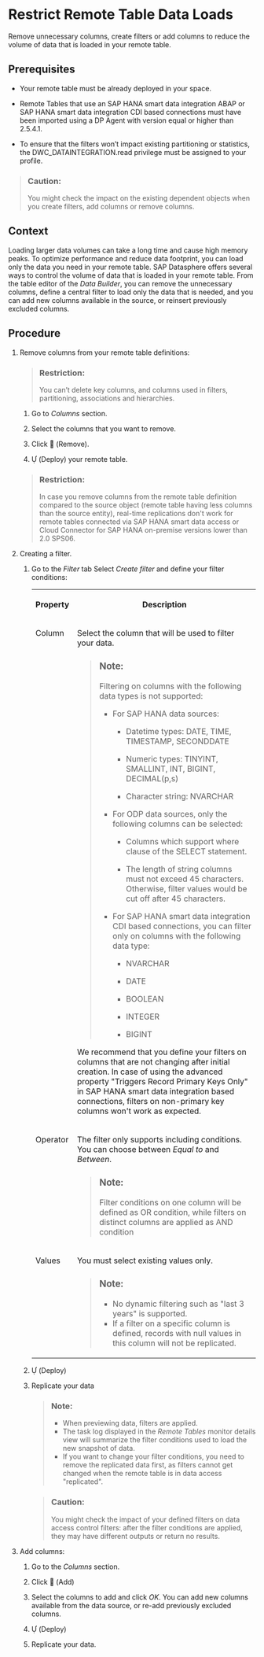 <!-- loiobd1ece5c9f78444c87708ef11eed0a31 -->

<link rel="stylesheet" type="text/css" href="../css/sap-icons.css"/>

# Restrict Remote Table Data Loads

Remove unnecessary columns, create filters or add columns to reduce the volume of data that is loaded in your remote table.



<a name="loiobd1ece5c9f78444c87708ef11eed0a31__prereq_iyj_yvr_hrb"/>

## Prerequisites

-   Your remote table must be already deployed in your space.

-   Remote Tables that use an SAP HANA smart data integration ABAP or SAP HANA smart data integration CDI based connections must have been imported using a DP Agent with version equal or higher than 2.5.4.1.
-   To ensure that the filters won’t impact existing partitioning or statistics, the DWC\_DATAINTEGRATION.read privilege must be assigned to your profile.

> ### Caution:  
> You might check the impact on the existing dependent objects when you create filters, add columns or remove columns.



## Context

Loading larger data volumes can take a long time and cause high memory peaks. To optimize performance and reduce data footprint, you can load only the data you need in your remote table. SAP Datasphere offers several ways to control the volume of data that is loaded in your remote table. From the table editor of the *Data Builder*, you can remove the unnecessary columns, define a central filter to load only the data that is needed, and you can add new columns available in the source, or reinsert previously excluded columns.



## Procedure

1.  Remove columns from your remote table definitions:

    > ### Restriction:  
    > You can’t delete key columns, and columns used in filters, partitioning, associations and hierarchies.

    1.  Go to *Columns* section.

    2.  Select the columns that you want to remove.
    3.  Click <span class="FPA-icons-V3"></span> \(Remove\).

    4.  <span class="SAP-icons-V5"></span> \(Deploy\) your remote table.

    > ### Restriction:  
    > In case you remove columns from the remote table definition compared to the source object \(remote table having less columns than the source entity\), real-time replications don't work for remote tables connected via SAP HANA smart data access or Cloud Connector for SAP HANA on-premise versions lower than 2.0 SPS06.

2.  Creating a filter.

    1.  Go to the *Filter* tab Select *Create filter* and define your filter conditions:


        <table>
        <tr>
        <th valign="top">

        Property
        
        </th>
        <th valign="top">

        Description
        
        </th>
        </tr>
        <tr>
        <td valign="top">
        
        Column
        
        </td>
        <td valign="top">
        
        Select the column that will be used to filter your data. 

        > ### Note:  
        > Filtering on columns with the following data types is not supported:
        > 
        > -   For SAP HANA data sources:
        > 
        >     -   Datetime types: DATE, TIME, TIMESTAMP, SECONDDATE
        > 
        >     -   Numeric types: TINYINT, SMALLINT, INT, BIGINT, DECIMAL\(p,s\)
        >     -   Character string: NVARCHAR
        > 
        > -   For ODP data sources, only the following columns can be selected:
        >     -   Columns which support where clause of the SELECT statement.
        > 
        >     -   The length of string columns must not exceed 45 characters. Otherwise, filter values would be cut off after 45 characters.
        > 
        > -   For SAP HANA smart data integration CDI based connections, you can filter only on columns with the following data type:
        >     -   NVARCHAR
        > 
        >     -   DATE
        >     -   BOOLEAN
        >     -   INTEGER
        >     -   BIGINT

        We recommend that you define your filters on columns that are not changing after initial creation. In case of using the advanced property "Triggers Record Primary Keys Only" in SAP HANA smart data integration based connections, filters on non-primary key columns won't work as expected.
        
        </td>
        </tr>
        <tr>
        <td valign="top">
        
        Operator
        
        </td>
        <td valign="top">
        
        The filter only supports including conditions. You can choose between *Equal to* and *Between*.

        > ### Note:  
        > Filter conditions on one column will be defined as OR condition, while filters on distinct columns are applied as AND condition


        
        </td>
        </tr>
        <tr>
        <td valign="top">
        
        Values
        
        </td>
        <td valign="top">
        
        You must select existing values only.

        > ### Note:  
        > -   No dynamic filtering such as "last 3 years" is supported.
        > -   If a filter on a specific column is defined, records with null values in this column will not be replicated.


        
        </td>
        </tr>
        </table>
        
    2.  <span class="SAP-icons-V5"></span> \(Deploy\)
    3.  Replicate your data

        > ### Note:  
        > -   When previewing data, filters are applied.
        > -   The task log displayed in the *Remote Tables* monitor details view will summarize the filter conditions used to load the new snapshot of data.
        > -   If you want to change your filter conditions, you need to remove the replicated data first, as filters cannot get changed when the remote table is in data access "replicated".

        > ### Caution:  
        > You might check the impact of your defined filters on data access control filters: after the filter conditions are applied, they may have different outputs or return no results.


3.  Add columns:

    1.  Go to the *Columns* section.

    2.  Click <span class="FPA-icons-V3"></span> \(Add\)
    3.  Select the columns to add and click *OK*. You can add new columns available from the data source, or re-add previously excluded columns.
    4.  <span class="SAP-icons-V5"></span> \(Deploy\)
    5.  Replicate your data.


